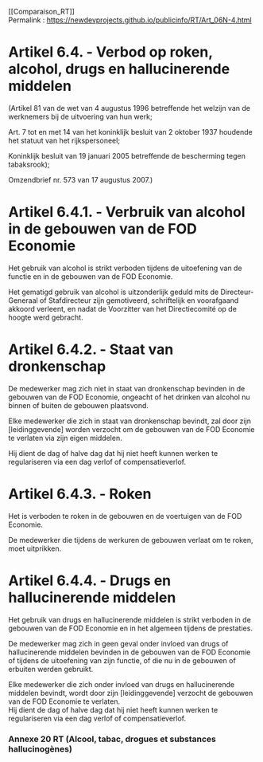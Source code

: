[[Comparaison_RT]]  
Permalink : https://newdevprojects.github.io/publicinfo/RT/Art_06N-4.html

# Artikel 6.4. - Verbod op roken, alcohol, drugs en hallucinerende middelen

(Artikel 81 van de wet van 4 augustus 1996 betreffende het welzijn van de werknemers bij de 
uitvoering van hun werk;  

Art. 7 tot en met 14 van het koninklijk besluit van 2 oktober 1937 houdende het statuut van het 
rijkspersoneel; 

Koninklijk besluit van 19 januari 2005 betreffende de bescherming tegen tabaksrook); 

Omzendbrief nr. 573 van 17 augustus 2007.)

# Artikel 6.4.1. - Verbruik van alcohol in de gebouwen van de FOD Economie 

Het gebruik van alcohol is strikt verboden tijdens de uitoefening van de functie en in de gebouwen van de FOD Economie. 

Het gematigd gebruik van alcohol is uitzonderlijk geduld mits de Directeur-Generaal of Stafdirecteur zijn gemotiveerd, schriftelijk en voorafgaand akkoord verleent, en nadat de Voorzitter van het Directiecomité op de hoogte werd gebracht.

# Artikel 6.4.2. - Staat van dronkenschap 

De medewerker mag zich niet in staat van dronkenschap bevinden in de gebouwen van de FOD Economie, ongeacht of het drinken van alcohol nu binnen of buiten de gebouwen plaatsvond. 

Elke medewerker die zich in staat van dronkenschap bevindt, zal door zijn [leidinggevende] worden verzocht om de gebouwen van de FOD Economie te verlaten via zijn eigen middelen. 

Hij dient de dag of halve dag dat hij niet heeft kunnen werken te regulariseren via een dag verlof of compensatieverlof. 

# Artikel 6.4.3. - Roken 

Het is verboden te roken in de gebouwen en de voertuigen van de FOD Economie. 

De medewerker die tijdens de werkuren de gebouwen verlaat om te roken, moet uitprikken. 

# Artikel 6.4.4. - Drugs en hallucinerende middelen 

Het gebruik van drugs en hallucinerende middelen is strikt verboden in de gebouwen van de FOD Economie en in het algemeen tijdens de prestaties. 

De medewerker mag zich in geen geval onder invloed van drugs of hallucinerende middelen bevinden in de gebouwen van de FOD Economie of tijdens de uitoefening van zijn functie, of die nu in de gebouwen of erbuiten werden gebruikt. 

Elke medewerker die zich onder invloed van drugs en hallucinerende middelen bevindt, wordt door zijn [leidinggevende] verzocht de gebouwen van de FOD Economie te verlaten.  
Hij dient de dag of halve dag dat hij niet heeft kunnen werken te regulariseren via een dag verlof of compensatieverlof. 

### Annexe 20 RT (Alcool, tabac, drogues et substances hallucinogènes)


